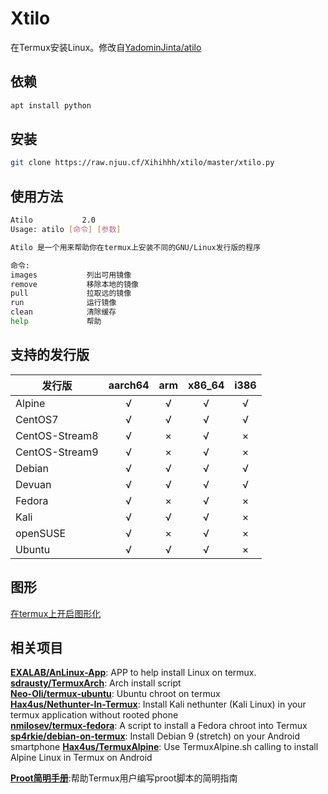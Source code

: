 # Xtilo

在Termux安装Linux。修改自[YadominJinta/atilo](https://github.com/YadominJinta/atilo)

## 依赖

``` bash
apt install python
```

## 安装

``` bash
git clone https://raw.njuu.cf/Xihihhh/xtilo/master/xtilo.py
```

## 使用方法

``` bash
Atilo           2.0
Usage: atilo [命令] [参数]

Atilo 是一个用来帮助你在termux上安装不同的GNU/Linux发行版的程序

命令:
images           列出可用镜像
remove           移除本地的镜像
pull             拉取远的镜像
run              运行镜像
clean            清除缓存
help             帮助
```

## 支持的发行版

| 发行版        | aarch64 |  arm  | x86_64 | i386  |
| ------------- | :-----: | :---: | :----: | :---: |
| Alpine        |    √    |   √   |   √    |   √   |
| CentOS7       |    √    |   √   |   √    |   √   |
| CentOS-Stream8|    √    |   ×   |   √    |   ×   |
| CentOS-Stream9|    √    |   ×   |   √    |   ×   |
| Debian        |    √    |   √   |   √    |   √   |
| Devuan        |    √    |   √   |   √    |   √   |
| Fedora        |    √    |   ×   |   √    |   ×   |
| Kali          |    √    |   √   |   √    |   ×   |
| openSUSE      |    √    |   ×   |   √    |   ×   |
| Ubuntu        |    √    |   √   |   √    |   ×   |

## 图形

[在termux上开启图形化](https://yadominjinta.github.io/2018/07/30/GUI-on-termux.html)

## 相关项目

**[EXALAB/AnLinux-App](https://github.com/EXALAB/AnLinux-App)**: APP to help install Linux on termux.  
**[sdrausty/TermuxArch](https://github.com/sdrausty/TermuxArch)**: Arch install script  
**[Neo-Oli/termux-ubuntu](https://github.com/Neo-Oli/termux-ubuntu)**: Ubuntu chroot on termux  
**[Hax4us/Nethunter-In-Termux](https://github.com/Hax4us/Nethunter-In-Termux)**: Install Kali nethunter (Kali Linux) in your termux application without rooted phone  
**[nmilosev/termux-fedora](https://github.com/nmilosev/termux-fedora)**: A script to install a Fedora chroot into Termux  
**[sp4rkie/debian-on-termux](https://github.com/sp4rkie/debian-on-termux)**: Install Debian 9 (stretch) on your Android smartphone
**[Hax4us/TermuxAlpine](https://github.com/Hax4us/TermuxAlpine)**: Use TermuxAlpine.sh calling to install Alpine Linux in Termux on Android

**[Proot简明手册](https://github.com/myfreess/Mytermuxdoc/wiki/Proot)**:帮助Termux用户编写proot脚本的简明指南
